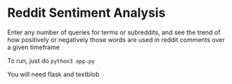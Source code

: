 # Reddit Sentiment Analysis

Enter any number of queries for terms or subreddits, and see the trend
of how positively or negatively those words are used in reddit comments
over a given timeframe

To run, just do
`python3 app.py`

You will need flask and textblob
